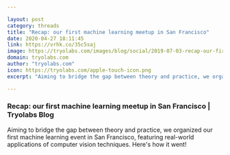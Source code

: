 ```yaml
---

layout: post
category: threads
title: "Recap: our first machine learning meetup in San Francisco"
date: 2020-04-27 18:11:45
link: https://vrhk.co/35c5saj
image: https://tryolabs.com/images/blog/social/2019-07-03-recap-our-first-machine-learning-meetup-san-francisco.93c286cd.jpg
domain: tryolabs.com
author: "tryolabs.com"
icon: https://tryolabs.com/apple-touch-icon.png
excerpt: "Aiming to bridge the gap between theory and practice, we organized our first machine learning event in San Francisco, featuring real-world applications of computer vision techniques. Here's how it went!"

---
```


### Recap: our first machine learning meetup in San Francisco | Tryolabs Blog

Aiming to bridge the gap between theory and practice, we organized our first machine learning event in San Francisco, featuring real-world applications of computer vision techniques. Here's how it went!